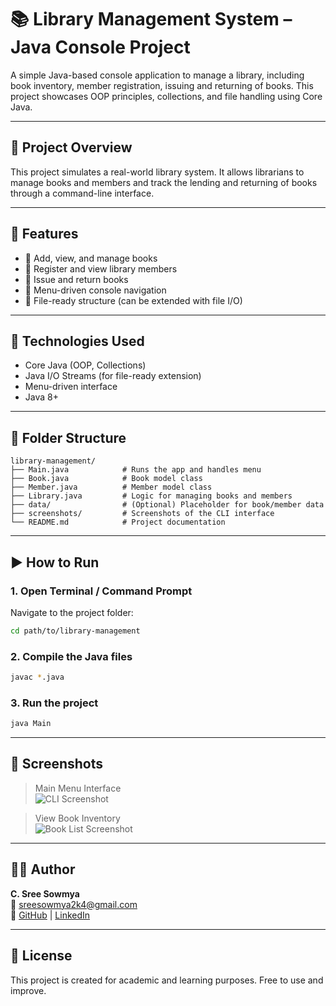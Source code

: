 # 📚 Library Management System – Java Console Project

A simple Java-based console application to manage a library, including book inventory, member registration, issuing and returning of books. This project showcases OOP principles, collections, and file handling using Core Java.

---

## 🧠 Project Overview

This project simulates a real-world library system. It allows librarians to manage books and members and track the lending and returning of books through a command-line interface.

---

## 🚀 Features

- 📗 Add, view, and manage books
- 👤 Register and view library members
- 🔄 Issue and return books
- 🧾 Menu-driven console navigation
- 💾 File-ready structure (can be extended with file I/O)

---

## 🔧 Technologies Used

- Core Java (OOP, Collections)
- Java I/O Streams (for file-ready extension)
- Menu-driven interface
- Java 8+

---

## 📁 Folder Structure

```
library-management/
├── Main.java            # Runs the app and handles menu
├── Book.java            # Book model class
├── Member.java          # Member model class
├── Library.java         # Logic for managing books and members
├── data/                # (Optional) Placeholder for book/member data
├── screenshots/         # Screenshots of the CLI interface
└── README.md            # Project documentation
```

---

## ▶️ How to Run

### 1. Open Terminal / Command Prompt

Navigate to the project folder:
```bash
cd path/to/library-management
```

### 2. Compile the Java files
```bash
javac *.java
```

### 3. Run the project
```bash
java Main
```

---

## 📸 Screenshots

> Main Menu Interface  
![CLI Screenshot](./screenshots/library-menu.png)

> View Book Inventory  
![Book List Screenshot](./screenshots/view-books.png)

---

## 🙋‍♀️ Author

**C. Sree Sowmya**  
📧 sreesowmya2k4@gmail.com  
🔗 [GitHub](https://github.com/SreeSowmya2004) | [LinkedIn](https://linkedin.com/in/sree-sowmya-0b6742283)

---

## 📝 License

This project is created for academic and learning purposes. Free to use and improve.